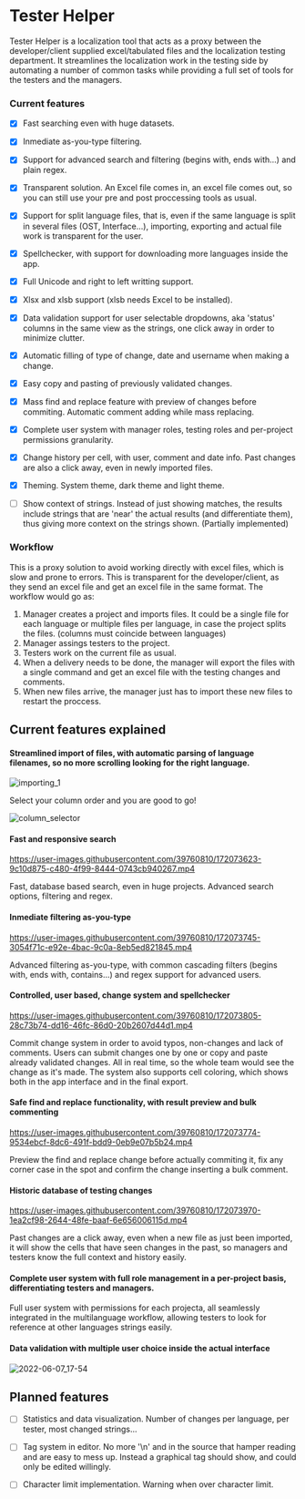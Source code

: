 # Tester Helper

Tester Helper is a localization tool that acts as a proxy between the developer/client supplied excel/tabulated files and the localization testing department.
It streamlines the localization work in the testing side by automating a number of common tasks while providing a full set of tools for the testers and the managers.

### Current features
- [x] Fast searching even with huge datasets.
- [x] Inmediate as-you-type filtering.
- [x] Support for advanced search and filtering (begins with, ends with...) and plain regex.
- [x] Transparent solution. An Excel file comes in, an excel file comes out, so you can still use your pre and post proccessing tools as usual.
- [x] Support for split language files, that is, even if the same language is split in several files (OST, Interface...), importing, exporting and actual file work is transparent for the user. 
- [x] Spellchecker, with support for downloading more languages inside the app.
- [x] Full Unicode and right to left writting support.
- [x] Xlsx and xlsb support (xlsb needs Excel to be installed).
- [x] Data validation support for user selectable dropdowns, aka 'status' columns in the same view as the strings, one click away in order to minimize clutter.
- [x] Automatic filling of type of change, date and username when making a change.
- [x] Easy copy and pasting of previously validated changes.
- [x] Mass find and replace feature with preview of changes before commiting. Automatic comment adding while mass replacing.
- [x] Complete user system with manager roles, testing roles and per-project permissions granularity.
- [x] Change history per cell, with user, comment and date info. Past changes are also a click away, even in newly imported files.
- [x] Theming. System theme, dark theme and light theme.
- [ ] Show context of strings. Instead of just showing matches, the results include strings that are 'near' the actual results (and differentiate them), thus giving more context on the strings shown. (Partially implemented)  


 ### Workflow

This is a proxy solution to avoid working directly with excel files, which is slow and prone to errors. This is transparent for the developer/client, as they send an excel file and get an excel file in the same format.
The workflow would go as:
1. Manager creates a project and imports files. It could be a single file for each language or multiple files per language, in case the project splits the files. (columns must coincide between languages)
2. Manager assings testers to the project.
3. Testers work on the current file as usual.
4. When a delivery needs to be done, the manager will export the files with a single command and get an excel file with the testing changes and comments.
5. When new files arrive, the manager just has to import these new files to restart the proccess.

## Current features explained

#### Streamlined import of files, with automatic parsing of language filenames, so no more scrolling looking for the right language.

![importing_1](https://user-images.githubusercontent.com/39760810/172073540-e9547d05-d4b3-46ad-8fa6-630632737c88.gif)

Select your column order and you are good to go!

![column_selector](https://user-images.githubusercontent.com/39760810/172073669-51d3f8b3-8345-4adb-9825-52e1940f2ddb.jpg)

#### Fast and responsive search

https://user-images.githubusercontent.com/39760810/172073623-9c10d875-c480-4f99-8444-0743cb940267.mp4

Fast, database based search, even in huge projects. Advanced search options, filtering and regex.

#### Inmediate filtering as-you-type

https://user-images.githubusercontent.com/39760810/172073745-3054f71c-e92e-4bac-9c0a-8eb5ed821845.mp4

Advanced filtering as-you-type, with common cascading filters (begins with, ends with, contains...) and regex support for advanced users.

#### Controlled, user based, change system and spellchecker

https://user-images.githubusercontent.com/39760810/172073805-28c73b74-dd16-46fc-86d0-20b2607d44d1.mp4

Commit change system in order to avoid typos, non-changes and lack of comments. Users can submit changes one by one or copy and paste already validated changes. 
All in real time, so the whole team would see the change as it's made.
The system also supports cell coloring, which shows both in the app interface and in the final export.

#### Safe find and replace functionality, with result preview and bulk commenting

https://user-images.githubusercontent.com/39760810/172073774-9534ebcf-8dc6-491f-bdd9-0eb9e07b5b24.mp4

Preview the find and replace change before actually commiting it, fix any corner case in the spot and confirm the change inserting a bulk comment.

#### Historic database of testing changes

https://user-images.githubusercontent.com/39760810/172073970-1ea2cf98-2644-48fe-baaf-6e656006115d.mp4

Past changes are a click away, even when a new file as just been imported, it will show the cells that have seen changes in the past, so managers and testers know the full context and history easily.

#### Complete user system with full role management in a per-project basis, differentiating testers and managers.
Full user system with permissions for each projecta, all seamlessly integrated in the multilanguage workflow, allowing testers to look for reference at other languages strings easily.

#### Data validation with multiple user choice inside the actual interface

![2022-06-07_17-54](https://user-images.githubusercontent.com/39760810/172439443-f0f1af15-45ea-4316-a94a-c933f79d89a0.png)


## Planned features

- [ ] Statistics and data visualization. Number of changes per language, per tester, most changed strings...
- [ ] Tag system in editor. No more '\n' and <random tags> in the source that hamper reading and are easy to mess up. Instead a graphical tag should show, and could only be edited willingly.
- [ ] Character limit implementation. Warning when over character limit.
  

